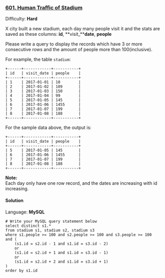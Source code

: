 ### [601\. Human Traffic of Stadium](https://leetcode.com/problems/human-traffic-of-stadium/)

Difficulty: **Hard**


X city built a new stadium, each day many people visit it and the stats are saved as these columns: **id**, **visit_****date**, **people**

Please write a query to display the records which have 3 or more consecutive rows and the amount of people more than 100(inclusive).

For example, the table `stadium`:

```
+------+------------+-----------+
| id   | visit_date | people    |
+------+------------+-----------+
| 1    | 2017-01-01 | 10        |
| 2    | 2017-01-02 | 109       |
| 3    | 2017-01-03 | 150       |
| 4    | 2017-01-04 | 99        |
| 5    | 2017-01-05 | 145       |
| 6    | 2017-01-06 | 1455      |
| 7    | 2017-01-07 | 199       |
| 8    | 2017-01-08 | 188       |
+------+------------+-----------+
```

For the sample data above, the output is:

```
+------+------------+-----------+
| id   | visit_date | people    |
+------+------------+-----------+
| 5    | 2017-01-05 | 145       |
| 6    | 2017-01-06 | 1455      |
| 7    | 2017-01-07 | 199       |
| 8    | 2017-01-08 | 188       |
+------+------------+-----------+
```

**Note:**  
Each day only have one row record, and the dates are increasing with id increasing.


#### Solution

Language: **MySQL**

```mysql
# Write your MySQL query statement below
select distinct s1.*
from stadium s1, stadium s2, stadium s3
where s1.people >= 100 and s2.people >= 100 and s3.people >= 100
and (
    (s1.id = s2.id - 1 and s1.id = s3.id - 2)
    or
    (s1.id = s2.id + 1 and s1.id = s3.id - 1)
    or 
    (s1.id = s2.id + 2 and s1.id = s3.id + 1)
)
order by s1.id
```